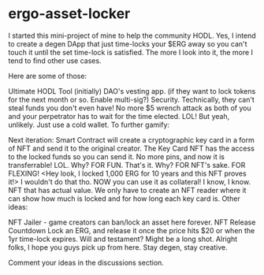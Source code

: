 # ergo-asset-locker

I started this mini-project of mine to help the community HODL. Yes, I intend to create a degen DApp that just time-locks your $ERG away so you can't touch it until the set time-lock is satisfied. The more I look into it, the more I tend to find other use cases.

Here are some of those:

Ultimate HODL Tool (initially)
DAO's vesting app. (if they want to lock tokens for the next month or so. Enable multi-sig?)
Security. Technically, they can't steal funds you don't even have! No more $5 wrench attack as both of you and your perpetrator has to wait for the time elected. LOL! But yeah, unlikely. Just use a cold wallet.
To further gamify:

Next iteration: Smart Contract will create a cryptographic key card in a form of NFT and send it to the original creator.
The Key Card NFT has the access to the locked funds so you can send it.
No more pins, and now it is transferrable! LOL.
Why? FOR FUN. That's it.
Why? FOR NFT's sake. FOR FLEXING! <Hey look, I locked 1,000 ERG for 10 years and this NFT proves it!> I wouldn't do that tho.
NOW you can use it as collateral! I know, I know. NFT that has actual value. We only have to create an NFT reader where it can show how much is locked and for how long each key card is.
Other ideas:

NFT Jailer - game creators can ban/lock an asset here forever.
NFT Release Countdown
Lock an ERG, and release it once the price hits $20 or when the 1yr time-lock expires.
Will and testament? Might be a long shot.
Alright folks, I hope you guys pick up from here.
Stay degen, stay creative.

Comment your ideas in the discussions section.
